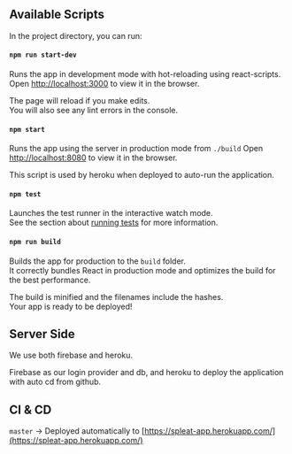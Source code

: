 ## Available Scripts

In the project directory, you can run:

#### `npm run start-dev`

Runs the app in development mode with hot-reloading using react-scripts.
Open [http://localhost:3000](http://localhost:3000) to view it in the browser.

The page will reload if you make edits.<br>
You will also see any lint errors in the console.

#### `npm start`

Runs the app using the server in production mode from ```./build```
Open [http://localhost:8080](http://localhost:8080) to view it in the browser.

This script is used by heroku when deployed to auto-run the application.

#### `npm test`

Launches the test runner in the interactive watch mode.<br>
See the section about [running tests](https://facebook.github.io/create-react-app/docs/running-tests) for more information.

#### `npm run build`

Builds the app for production to the `build` folder.<br>
It correctly bundles React in production mode and optimizes the build for the best performance.

The build is minified and the filenames include the hashes.<br>
Your app is ready to be deployed!

## Server Side

We use both firebase and heroku.

Firebase as our login provider and db, and heroku to deploy the application with auto cd from github.

## CI & CD

`master` -> Deployed automatically to [https://spleat-app.herokuapp.com/](https://spleat-app.herokuapp.com/)
